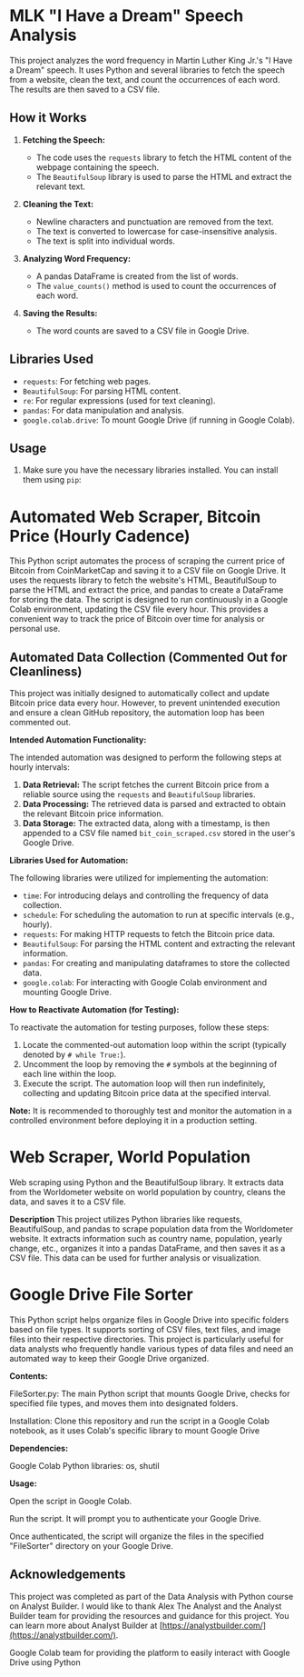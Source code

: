 # MLK "I Have a Dream" Speech Analysis

This project analyzes the word frequency in Martin Luther King Jr.'s "I Have a Dream" speech. It uses Python and several libraries to fetch the speech from a website, clean the text, and count the occurrences of each word. The results are then saved to a CSV file.

## How it Works

1. **Fetching the Speech:**
   - The code uses the `requests` library to fetch the HTML content of the webpage containing the speech.
   - The `BeautifulSoup` library is used to parse the HTML and extract the relevant text.

2. **Cleaning the Text:**
   - Newline characters and punctuation are removed from the text.
   - The text is converted to lowercase for case-insensitive analysis.
   - The text is split into individual words.

3. **Analyzing Word Frequency:**
   - A pandas DataFrame is created from the list of words.
   - The `value_counts()` method is used to count the occurrences of each word.

4. **Saving the Results:**
   - The word counts are saved to a CSV file in Google Drive.

## Libraries Used

- `requests`: For fetching web pages.
- `BeautifulSoup`: For parsing HTML content.
- `re`: For regular expressions (used for text cleaning).
- `pandas`: For data manipulation and analysis.
- `google.colab.drive`: To mount Google Drive (if running in Google Colab).

## Usage

1. Make sure you have the necessary libraries installed. You can install them using `pip`:

# Automated Web Scraper, Bitcoin Price (Hourly Cadence)

This Python script automates the process of scraping the current price of Bitcoin from CoinMarketCap and saving it to a CSV file on Google Drive. It uses the requests library to fetch the website's HTML, BeautifulSoup to parse the HTML and extract the price, and pandas to create a DataFrame for storing the data. The script is designed to run continuously in a Google Colab environment, updating the CSV file every hour. This provides a convenient way to track the price of Bitcoin over time for analysis or personal use.

## Automated Data Collection (Commented Out for Cleanliness)

This project was initially designed to automatically collect and update Bitcoin price data every hour. However, to prevent unintended execution and ensure a clean GitHub repository, the automation loop has been commented out.

**Intended Automation Functionality:**

The intended automation was designed to perform the following steps at hourly intervals:

1. **Data Retrieval:** The script fetches the current Bitcoin price from a reliable source using the `requests` and `BeautifulSoup` libraries.
2. **Data Processing:** The retrieved data is parsed and extracted to obtain the relevant Bitcoin price information.
3. **Data Storage:** The extracted data, along with a timestamp, is then appended to a CSV file named `bit_coin_scraped.csv` stored in the user's Google Drive.

**Libraries Used for Automation:**

The following libraries were utilized for implementing the automation:

- `time`: For introducing delays and controlling the frequency of data collection.
- `schedule`: For scheduling the automation to run at specific intervals (e.g., hourly).
- `requests`: For making HTTP requests to fetch the Bitcoin price data.
- `BeautifulSoup`: For parsing the HTML content and extracting the relevant information.
- `pandas`: For creating and manipulating dataframes to store the collected data.
- `google.colab`: For interacting with Google Colab environment and mounting Google Drive.

**How to Reactivate Automation (for Testing):**

To reactivate the automation for testing purposes, follow these steps:

1. Locate the commented-out automation loop within the script (typically denoted by `# while True:`).
2. Uncomment the loop by removing the `#` symbols at the beginning of each line within the loop.
3. Execute the script. The automation loop will then run indefinitely, collecting and updating Bitcoin price data at the specified interval.

**Note:** It is recommended to thoroughly test and monitor the automation in a controlled environment before deploying it in a production setting.

# Web Scraper, World Population

Web scraping using Python and the BeautifulSoup library. It extracts data from the Worldometer website on world population by country, cleans the data, and saves it to a CSV file. 

**Description**
This project utilizes Python libraries like requests, BeautifulSoup, and pandas to scrape population data from the Worldometer website. It extracts information such as country name, population, yearly change, etc., organizes it into a pandas DataFrame, and then saves it as a CSV file. This data can be used for further analysis or visualization.

# Google Drive File Sorter

This Python script helps organize files in Google Drive into specific folders based on file types. It supports sorting of CSV files, text files, and image files into their respective directories. This project is particularly useful for data analysts who frequently handle various types of data files and need an automated way to keep their Google Drive organized.

**Contents:**

FileSorter.py: The main Python script that mounts Google Drive, checks for specified file types, and moves them into designated folders.

Installation: Clone this repository and run the script in a Google Colab notebook, as it uses Colab's specific library to mount Google Drive

**Dependencies:**

Google Colab
Python libraries: os, shutil

**Usage:**

Open the script in Google Colab.

Run the script. It will prompt you to authenticate your Google Drive.

Once authenticated, the script will organize the files in the specified "FileSorter" directory on your Google Drive.

## Acknowledgements

This project was completed as part of the Data Analysis with Python course on Analyst Builder. I would like to thank Alex The Analyst and the Analyst Builder team for providing the resources and guidance for this project. You can learn more about Analyst Builder at [https://analystbuilder.com/](https://analystbuilder.com/).

Google Colab team for providing the platform to easily interact with Google Drive using Python


